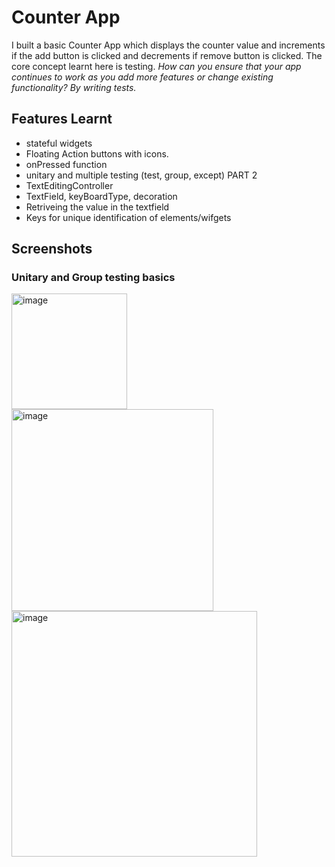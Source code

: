 # Counter App 

I built a basic Counter App which displays the counter value and increments if the add button is clicked and decrements if remove button is clicked.
The core concept learnt here is testing. 
*How can you ensure that your app continues to work as you add more features or change existing functionality? By writing tests.*

## Features Learnt 
- stateful widgets
- Floating Action buttons with icons.
- onPressed function
- unitary and multiple testing (test, group, except)
PART 2
- TextEditingController
- TextField, keyBoardType, decoration
- Retriveing the value in the textfield
- Keys for unique identification of elements/wifgets


## Screenshots
### Unitary and Group testing basics
<img width="185" alt="image" src="https://github.com/user-attachments/assets/d3e7f689-b227-4a31-9780-f7239a428bd5" />
<img width="323" alt="image" src="https://github.com/user-attachments/assets/166cb5e0-7c3b-49f7-8ab8-4fd41a28d569" />
<img width="393" alt="image" src="https://github.com/user-attachments/assets/d7f0320b-466d-4b25-8c76-a94bb38052c0" />

